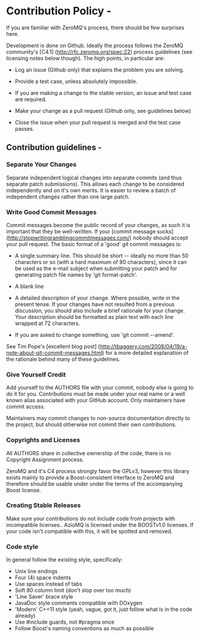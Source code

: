 # Contribution Policy -

If you are familiar with ZeroMQ's process, there should be few surprises here.

Development is done on Github. Ideally the process follows the ZeroMQ community's
[C4.1] (http://rfc.zeromq.org/spec:22) process guidelines (see licensing notes
below though). The high points, in particular are:

* Log an issue (Github only) that explains the problem you are solving.

* Provide a test case, unless absolutely impossible.

* If you are making a change to the stable version, an issue and test case
are required.

* Make your change as a pull request (Github only, see guidelines below)

* Close the issue when your pull request is merged and the test case passes.

## Contribution guidelines -

### Separate Your Changes

Separate independent logical changes into separate commits (and thus separate
patch submissions). This allows each change to be considered independently and
on it's own merits.  It is easier to review a batch of independent changes rather
than one large patch.

### Write Good Commit Messages

Commit messages become the public record of your changes, as such it is important
that they be well-written. If your [commit message sucks] (http://stopwritingramblingcommitmessages.com/)
nobody should accept your pull request.  The basic format of a 'good' git commit
messages is:

* A single summary line.  This should be short -- ideally no more than 50 characters
or so (with a hard maximum of 80 characters), since it can be used as the e-mail
subject when submitting your patch and for generating patch file names by
'git format-patch'.

* A blank line

* A detailed description of your change.  Where possible, write in the present tense.
If your changes have not resulted from a previous discussion, you should also
include a brief rationale for your change.  Your description should be formatted
as plain text with each line wrapped at 72 characters.

* If you are asked to change something, use 'git commit --amend'.

See Tim Pope's [excellent blog post] (http://tbaggery.com/2008/04/19/a-note-about-git-commit-messages.html)
for a more detailed explanation of the rationale behind many of these guidelines.

### Give Yourself Credit

Add yourself to the AUTHORS file with your commit, nobody else is going to do it
for you.  Contributions must be made under your real name or a well known alias
associated with your GitHub account.  Only maintainers have commit access.

Maintainers may commit changes to non-source documentation directly to the project,
but should otherwise not commit their own contributions.

### Copyrights and Licenses
All AUTHORS share in collective ownership of the code, there is no Copyright
Assignment process.

ZeroMQ and it's C4 process strongly favor the GPLv3, however this library exists
mainly to provide a Boost-consistent interface to ZeroMQ and therefore should be
usable under under the terms of the accompanying Boost license.

### Creating Stable Releases

Make sure your contributions do not include code from projects with incompatible
licenses.. AzioMQ is licensed under the BOOSTv1.0 licenses.
If your code isn't compatible with this, it will be spotted and removed.

### Code style

In general follow the existing style, specifically:
* Unix line endings
* Four (4) space indents
* Use spaces instead of tabs
* Soft 80 column limit (don't slop over too much)
* 'Line Saver' brace style
* JavaDoc style comments compatible with DOxygen
* 'Modern' C++11 style (yeah, vague, got it, just follow what is in the code
already)
* Use #include guards, not #pragma once
* Follow Boost's naming conventions as much as possible
